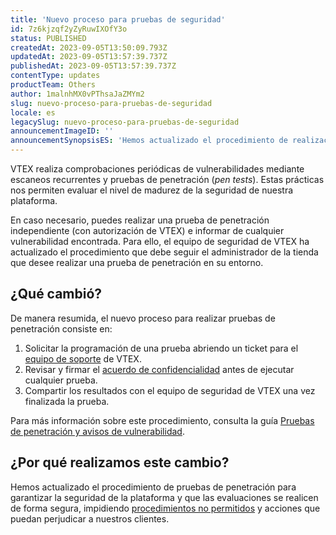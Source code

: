 ```yaml
---
title: 'Nuevo proceso para pruebas de seguridad'
id: 7z6kjzqf2yZyRuwIXOfY3o
status: PUBLISHED
createdAt: 2023-09-05T13:50:09.793Z
updatedAt: 2023-09-05T13:57:39.737Z
publishedAt: 2023-09-05T13:57:39.737Z
contentType: updates
productTeam: Others
author: 1malnhMX0vPThsaJaZMYm2
slug: nuevo-proceso-para-pruebas-de-seguridad
locale: es
legacySlug: nuevo-proceso-para-pruebas-de-seguridad
announcementImageID: ''
announcementSynopsisES: 'Hemos actualizado el procedimiento de realización de pruebas de penetración para que sea aún más seguro.'
---
```


VTEX realiza comprobaciones periódicas de vulnerabilidades mediante escaneos recurrentes y pruebas de penetración (_pen tests_). Estas prácticas nos permiten evaluar el nivel de madurez de la seguridad de nuestra plataforma.

En caso necesario, puedes realizar una prueba de penetración independiente (con autorización de VTEX) e informar de cualquier vulnerabilidad encontrada. Para ello, el equipo de seguridad de VTEX ha actualizado el procedimiento que debe seguir el administrador de la tienda que desee realizar una prueba de penetración en su entorno.

## ¿Qué cambió?

De manera resumida, el nuevo proceso para realizar pruebas de penetración consiste en:

1. Solicitar la programación de una prueba abriendo un ticket para el [equipo de soporte](https://help.vtex.com/support?/cultureInfo=es-419) de VTEX.
2. Revisar y firmar el [acuerdo de confidencialidad](https://assets.ctfassets.net/alneenqid6w5/5iw8rN7CdSn7PHKvMMcO19/ab46ae4025d506e052dcef5974f9007f/Pentest_NDA_.zip) antes de ejecutar cualquier prueba.
3. Compartir los resultados con el equipo de seguridad de VTEX una vez finalizada la prueba.

Para más información sobre este procedimiento, consulta la guía [Pruebas de penetración y avisos de vulnerabilidad](https://help.vtex.com/es/tutorial/pruebas-de-penetracion-y-advertencia-de-vulnerabilidad--6jodF6s1I50Fg84ZwutOCb).

## ¿Por qué realizamos este cambio?

Hemos actualizado el procedimiento de pruebas de penetración para garantizar la seguridad de la plataforma y que las evaluaciones se realicen de forma segura, impidiendo [procedimientos no permitidos](https://help.vtex.com/es/tutorial/pruebas-de-penetracion-y-advertencia-de-vulnerabilidad--6jodF6s1I50Fg84ZwutOCb#procedimientos-no-permitidos) y acciones que puedan perjudicar a nuestros clientes.
